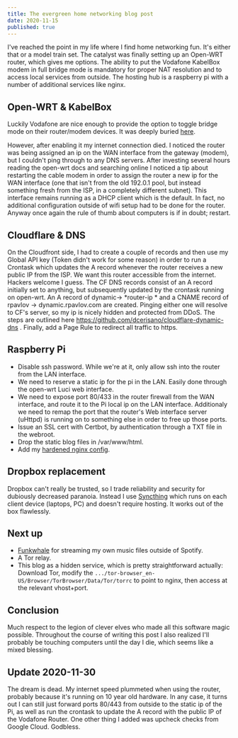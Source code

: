 ```yaml
---
title: The evergreen home networking blog post
date: 2020-11-15
published: true
---
```

I've reached the point in my life where I find home networking fun. It's either that or a model train set. The catalyst was finally setting up an Open-WRT router, which gives me options. The ability to put the Vodafone KabelBox modem in full bridge mode is mandatory for proper NAT resolution and to access local services from outside. The hosting hub is a raspberry pi with a number of additional services like nginx.

## Open-WRT & KabelBox

Luckily Vodafone are nice enough to provide the option to toggle bridge mode on their router/modem devices. It was deeply buried [here](https://kabel.vodafone.de/meinkabel/einstellungen/interneteinstellungen/bridgemode_tipps#).

However, after enabling it my internet connection died. I noticed the router was being assigned an ip on the WAN interface from the gateway (modem), but I couldn't ping through to any DNS servers.  After investing several hours reading the open-wrt docs and searching online I noticed a tip about restarting the cable modem in order to assign the router a new ip for the WAN interface (one that isn't from the old 192.0.1 pool, but instead something fresh from the ISP, in a completely different subnet). This interface remains running as a DHCP client which is the default. In fact, no additional configuration outside of wifi setup had to be done for the router. Anyway once again the rule of thumb about computers is if in doubt; restart.

## Cloudflare & DNS

On the Cloudfront side, I had to create a couple of records and then use my Global API key (Token didn't work for some reason) in order to run a Crontask which updates the A record whenever the router receives a new public IP from the ISP. We want this router accessible from the internet. Hackers welcome I guess. The CF DNS records consist of an A record initially set to anything, but subsequently updated by the crontask running on open-wrt. An A record of dynamic-> *router-ip * and a CNAME record of rpavlov -> dynamic.rpavlov.com are created. Pinging either one will resolve to CF's server, so my ip is nicely hidden and protected from DDoS. The steps are outlined here https://github.com/dcerisano/cloudflare-dynamic-dns . Finally, add a Page Rule to redirect all traffic to https.

## Raspberry Pi

* Disable ssh password. While we're at it, only allow ssh into the router from the LAN interface.
* We need to reserve a static ip for the pi in the LAN. Easily done through the open-wrt Luci web interface.
* We need to expose port 80/433 in the router firewall from the WAN interface, and route it to the Pi local ip on the LAN interface. Additionaly we need to remap the port that the router's Web interface server (uHttpd) is running on to something else in order to free up those ports.
* Issue an SSL cert with Certbot, by authentication through a TXT file in the webroot.
* Drop the static blog files in /var/www/html.
* Add my [hardened nginx config](https://github.com/rpavlov/nginx).

## Dropbox replacement

Dropbox can't really be trusted, so I trade reliability and security for dubiously decreased paranoia. Instead I use [Syncthing](https://syncthing.net/) which runs on each client device (laptops, PC)  and doesn't require hosting. It works out of the box flawlessly.

## Next up

* [Funkwhale](https://funkwhale.audio/) for streaming my own music files outside of Spotify.
* A Tor relay.
* This blog as a hidden service, which is pretty straightforward actually: Download Tor, modify the `.../tor-browser_en-US/Browser/TorBrowser/Data/Tor/torrc` to point to nginx, then access at the relevant vhost+port.

## Conclusion

Much respect to the legion of clever elves who made all this software magic possible. Throughout the course of writing this post I also realized I'll probably be touching computers until the day I die, which seems like a mixed blessing.

## Update 2020-11-30

The dream is dead. My internet speed plummeted when using the router, probably because it's running on 10 year old hardware.  In any case, it turns out I can still just forward ports 80/443 from outside to the static ip of the Pi, as well as run the crontask to update the A record with the public IP of the Vodafone Router. One other thing I added was upcheck checks from Google Cloud. Godbless.